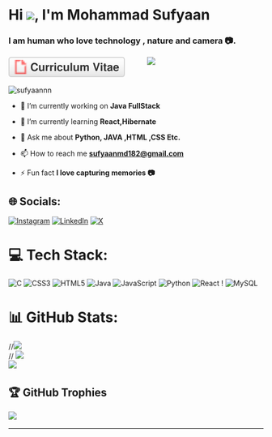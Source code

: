 <h1 align="left">Hi <img src="https://github.com/TheDudeThatCode/TheDudeThatCode/blob/master/Assets/Hi.gif" width="30">, I'm Mohammad Sufyaan</h1>
<h3 align="left">I am human who love technology , nature and camera 📷.</h3>
<img align='right' src="https://whosarghya.netlify.app/content/giphy.gif" width="230">
<a href="https://drive.google.com/file/d/17thKlpuomE4ZaT8vdyf011aOGz69F933/view?usp=sharing"><img src="https://raw.githubusercontent.com/terrytangyuan/terrytangyuan/464952261b11c4d89b1a3e2292b72cb2576069b4/imgs/cv.svg" alt="Resume"></a>

<p align="left"> <img src="https://komarev.com/ghpvc/?username=sufyaannn&label=Profile%20views&color=0e75b6&style=flat" alt="sufyaannn" /> </p>

- 🔭 I’m currently working on **Java FullStack**

- 🌱 I’m currently learning **React,Hibernate**

- 💬 Ask me about **Python, JAVA ,HTML ,CSS Etc.**

- 📫 How to reach me **sufyaanmd182@gmail.com**

- ⚡ Fun fact **I love capturing memories 📷**

## 🌐 Socials:
[![Instagram](https://img.shields.io/badge/Instagram-%23E4405F.svg?logo=Instagram&logoColor=white)](https://www.instagram.com/sufyaan_182/) [![LinkedIn](https://img.shields.io/badge/LinkedIn-%230077B5.svg?logo=linkedin&logoColor=white)](https://www.linkedin.com/in/mohammad-sufyaan/) [![X](https://img.shields.io/badge/X-black.svg?logo=X&logoColor=white)](https://twitter.com/Sufyaansufy182) 


# 💻 Tech Stack:
![C](https://img.shields.io/badge/c-%2300599C.svg?style=flat&logo=c&logoColor=white) ![CSS3](https://img.shields.io/badge/css3-%231572B6.svg?style=flat&logo=css3&logoColor=white) ![HTML5](https://img.shields.io/badge/html5-%23E34F26.svg?style=flat&logo=html5&logoColor=white) ![Java](https://img.shields.io/badge/java-%23ED8B00.svg?style=flat&logo=openjdk&logoColor=white) ![JavaScript](https://img.shields.io/badge/javascript-%23323330.svg?style=flat&logo=javascript&logoColor=%23F7DF1E) ![Python](https://img.shields.io/badge/python-3670A0?style=flat&logo=python&logoColor=ffdd54) ![React](https://img.shields.io/badge/react-%2320232a.svg?style=flat&logo=react&logoColor=%2361DAFB) ! ![MySQL](https://img.shields.io/badge/mysql-4479A1.svg?style=flat&logo=mysql&logoColor=white)
# 📊 GitHub Stats:
//![](https://github-readme-stats.vercel.app/api?username=sufyaannn&theme=default&hide_border=false&include_all_commits=false&count_private=false)<br/>//
![](https://github-readme-streak-stats.herokuapp.com/?user=sufyaannn&theme=default&hide_border=false)<br/>
![](https://github-readme-stats.vercel.app/api/top-langs/?username=sufyaannn&theme=default&hide_border=false&include_all_commits=false&count_private=false&layout=compact)

## 🏆 GitHub Trophies
![](https://github-profile-trophy.vercel.app/?username=sufyaannn&theme=default&no-frame=false&no-bg=true&margin-w=4)

---
